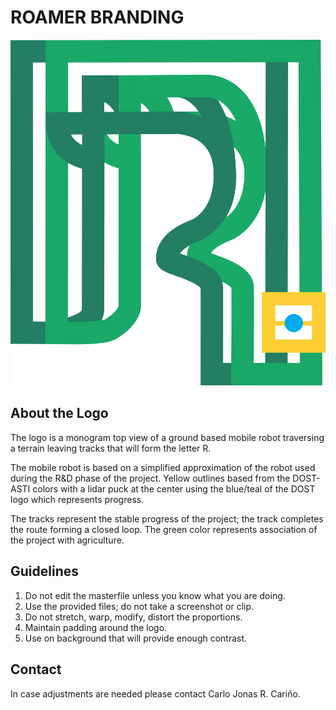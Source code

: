 # ROAMER BRANDING

![ROAMER Monogram Logo](./MASTERFILE/logo.png "ROAMER Logo")

## About the Logo
The logo is a monogram top view of a ground based mobile robot traversing a terrain leaving tracks that will form the letter R.

The mobile robot is based on a simplified approximation of the robot used during the R&D phase of the project. Yellow outlines based from the DOST-ASTI colors with a lidar puck at the center using the blue/teal of the DOST logo which represents progress.

The tracks represent the stable progress of the project; the track completes the route forming a closed loop. The green color represents association of the project with agriculture.

## Guidelines

1. Do not edit the masterfile unless you know what you are doing.
2. Use the provided files; do not take a screenshot or clip.
3. Do not stretch, warp, modify, distort the proportions.
4. Maintain padding around the logo. 
5. Use on background that will provide enough contrast.

## Contact 
In case adjustments are needed please contact Carlo Jonas R. Cariño.
